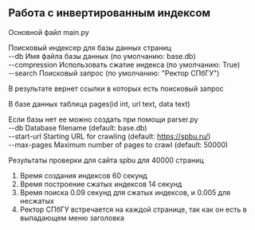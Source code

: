 ## Работа с инвертированным индексом 
Основной файл main.py

Поисковый индексер для базы данных страниц<br>
--db Имя файла базы данных (по умолчанию: base.db)<br>
--compression Использовать сжатие индекса (по умолчанию: True)<br>
--search Поисковый запрос (по умолчанию: "Ректор СПбГУ")

В результате вернет ссылки в которых есть поисковый запрос


В базе данных таблица pages(id int, url text, data text)

Если базы нет ее можно создать при помощи parser.py <br>
--db Database filename (default: base.db) <br>
--start-url Starting URL for crawling (default: https://spbu.ru/) <br>
--max-pages Maximum number of pages to crawl (default: 50000)


Результаты проверки для сайта spbu для 40000 страниц
1) Время создания индексов 60 секунд
2) Время построение сжатых индексов 14 секунд
3) Время поиска 0.09 секунд для сжатых индексов, и 0.005 для несжатых 
4) Ректор СПбГУ встречается на каждой странице, так как он есть в выпадающем меню заголовка 